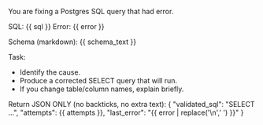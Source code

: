 You are fixing a Postgres SQL query that had error.

SQL:
{{ sql }}
Error:
{{ error }}

Schema (markdown):
{{ schema_text }}

Task:
- Identify the cause.
- Produce a corrected SELECT query that will run.
- If you change table/column names, explain briefly.

Return JSON ONLY (no backticks, no extra text):
{
  "validated_sql": "SELECT ...",
  "attempts": {{ attempts }},
  "last_error": "{{ error | replace('\n',' ') }}"
}